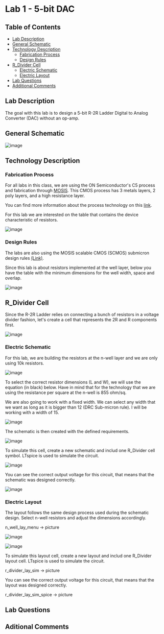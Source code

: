 # Lab 1 - 5-bit DAC

## Table of Contents
- [Lab Description](#lab-description)
- [General Schematic](#general-schematic)
- [Technology Description](#technology-description)
  - [Fabrication Process](#fabrication-process)
  - [Design Rules](#design-rules)
- [R_Divider Cell](#r_divider-cell)
  - [Electric Schematic](#electric-schematic)
  - [Electric Layout](#electric-layout)
- [Lab Questions](#lab-questions)
- [Additional Comments](#additional-comments)

## Lab Description
The goal with this lab is to design a 5-bit R-2R Ladder Digital to Analog Converter (DAC) without an op-amp.

## General Schematic
![image](https://github.com/gfm16617/ENCE_3501_VLSI_Class2023/blob/main/Lab_1/images/5bit_DAC_schematic.png)

## Technology Description

### Fabrication Process

For all labs in this class, we are using the ON Semiconductor's C5 process and fabrication through [MOSIS](https://www.themosisservice.com/). This CMOS process has 3 metals layers, 2 poly layers, and a high resistance layer.

You can find more information about the process technology on this [link](https://www.onsemi.com/site/pdf/C5-D.PDF).

For this lab we are interested on the table that contains the device characteristic of resistors.

![image](https://github.com/gfm16617/ENCE_3501_VLSI_Class2023/blob/main/Lab_1/images/resistor_c5_process.png)

### Design Rules

The labs are also using the MOSIS scalable CMOS (SCMOS) submicron design rules [(Link)](https://www.egr.msu.edu/classes/ece410/demlow/files/DRC_rule_scmos.pdf).

Since this lab is about resistors implemented at the well layer, below you have the table with the minimum dimensions for the well width, space and overlap.

![image](https://github.com/gfm16617/ENCE_3501_VLSI_Class2023/blob/main/Lab_1/images/submicron_drc_rules.png)

## R_Divider Cell

Since the R-2R Ladder relies on connecting a bunch of resistors in a voltage divider fashion, let's create a cell that represents the 2R and R components first.

![image](https://github.com/gfm16617/ENCE_3501_VLSI_Class2023/blob/main/Lab_1/images/dac_subsection.png)

### Electric Schematic

For this lab, we are building the resistors at the n-well layer and we are only using 10k resistors.

![image](https://github.com/gfm16617/ENCE_3501_VLSI_Class2023/blob/main/Lab_1/images/n_well_menu.png)

To select the correct resistor dimensions (L and W), we will use the equation (in black) below. Have in mind that for the technology that we are using the resistance per square at the n-well is 855 ohm/sq.

We are also going to work with a fixed width. We can select any width that we want as long as it is bigger than 12 (DRC Sub-micron rule). I will be working with a width of 15.

![image](https://github.com/gfm16617/ENCE_3501_VLSI_Class2023/blob/main/Lab_1/images/n_well_RCalc.jpg)

The schematic is then created with the defined requirements.

![image](https://github.com/gfm16617/ENCE_3501_VLSI_Class2023/blob/main/Lab_1/images/r_divider_sch.png)

To simulate this cell, create a new schematic and includ one R_Divider cell symbol. LTspice is used to simulate the circuit.

![image](https://github.com/gfm16617/ENCE_3501_VLSI_Class2023/blob/main/Lab_1/images/r_divider_sim.png)

You can see the correct output voltage for this circuit, that means that the schematic was designed correctly.

![image](https://github.com/gfm16617/ENCE_3501_VLSI_Class2023/blob/main/Lab_1/images/r_divider_sim_spice.png)

### Electric Layout

The layout follows the same design process used during the schematic design. Select n-well resistors and adjust the dimensions accordingly.

n_well_lay_menu -> picture

![image](https://github.com/gfm16617/ENCE_3501_VLSI_Class2023/blob/main/Lab_1/images/r_divider_lay.png)

![image](https://github.com/gfm16617/ENCE_3501_VLSI_Class2023/blob/main/Lab_1/images/r_divider_lay_3D.png)

To simulate this layout cell, create a new layout and includ one R_Divider layout cell. LTspice is used to simulate the circuit.

r_divider_lay_sim -> picture

You can see the correct output voltage for this circuit, that means that the layout was designed correctly.

r_divider_lay_sim_spice -> picture

## Lab Questions

## Aditional Comments
